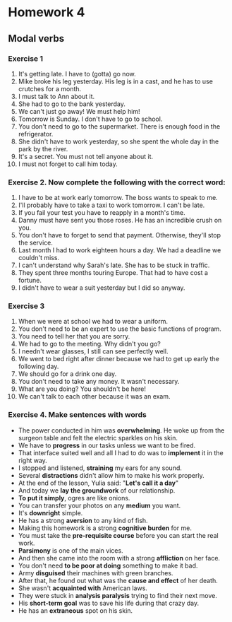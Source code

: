 # Homework 4
## Modal verbs

### Exercise 1

1. It's getting late. I have to (gotta) go now.
2. Mike broke his leg yesterday. His leg is in a cast, and he has to use crutches for a month.
3. I must talk to Ann about it.
4. She had to go to the bank yesterday.
5. We can't just go away! We must help him!
6. Tomorrow is Sunday. I don't have to go to school.
7. You don't need to go to the supermarket. There is enough food in the refrigerator.
8. She didn't have to work yesterday, so she spent the whole day in the park by the river.
9. It's a secret. You must not tell anyone about it.
10. I must not forget to call him today.


### Exercise 2. Now complete the following with the correct word:
1. I have to be at work early tomorrow. The boss wants to speak to me.
2. I'll probably have to take a taxi to work tomorrow. I can't be late.
3. If you fail your test you have to reapply in a month's time.
4. Danny must have sent you those roses. He has an incredible crush on you.
5. You don't have to forget to send that payment. Otherwise, they'll stop the service.
6. Last month I had to work eighteen hours a day. We had a deadline we couldn't miss.
7. I can't understand why Sarah's late. She has to be stuck in traffic.
8. They spent three months touring Europe. That had to have cost a fortune.
9. I didn't have to wear a suit yesterday but I did so anyway.


### Exercise 3
1. When we were at school we had to wear a uniform.
2. You don't need to be an expert to use the basic functions of program.
3. You need to tell her that you are sorry.
4. We had to go to the meeting. Why didn't you go?
5. I needn't wear glasses, I still can see perfectly well.
6. We went to bed right after dinner because we had to get up early the following day.
7. We should go for a drink one day.
8. You don't need to take any money. It wasn't necessary.
9. What are you doing? You shouldn't be here!
10. We can't talk to each other because it was an exam.

### Exercise 4. Make sentences with words
- The power conducted in him was __overwhelming__. He woke up from the surgeon table and felt the electric sparkles on his skin.
- We have to __progress__ in our tasks unless we want to be fired.
- That interface suited well and all I had to do was to __implement__ it in the right way.
- I stopped and listened, __straining__ my ears for any sound.
- Several __distractions__ didn't allow him to make his work properly.
- At the end of the lesson, Yulia said: "__Let's call it a day__"
- And today we __lay the groundwork__ of our relationship.
- __To put it simply__, ogres are like onions.
- You can transfer your photos on any __medium__ you want.
- It's __downright__ simple.
- He has a strong __aversion__ to any kind of fish.
- Making this homework is a strong __cognitive burden__ for me.
- You must take the __pre-requisite course__ before you can start the real work.
- __Parsimony__ is one of the main vices.
- And then she came into the room with a strong __affliction__ on her face.
- You don't need __to be poor at doing__ something to make it bad.
- Army __disguised__ their machines with green branches.
- After that, he found out what was the __cause and effect__ of her death.
- She wasn't __acquainted with__ American laws.
- They were stuck in __analysis paralysis__ trying to find their next move.
- His __short-term goal__ was to save his life during that crazy day.
- He has an __extraneous__ spot on his skin.